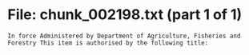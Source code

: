 ﻿# File: chunk_002198.txt (part 1 of 1)
```
In force Administered by Department of Agriculture, Fisheries and Forestry This item is authorised by the following title:
```

